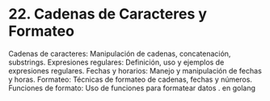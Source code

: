 # 22. Cadenas de Caracteres y Formateo

Cadenas de caracteres: Manipulación de cadenas, concatenación, substrings.
Expresiones regulares: Definición, uso y ejemplos de expresiones regulares.
Fechas y horarios: Manejo y manipulación de fechas y horas.
Formateo: Técnicas de formateo de cadenas, fechas y números.
Funciones de formato: Uso de funciones para formatear datos . en golang

